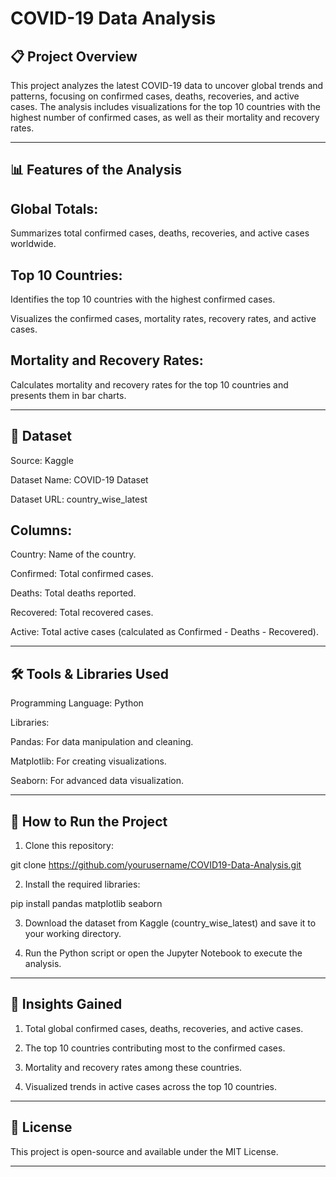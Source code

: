 
# COVID-19 Data Analysis

## 📋 Project Overview

This project analyzes the latest COVID-19 data to uncover global trends and patterns, focusing on confirmed cases, deaths, recoveries, and active cases. The analysis includes visualizations for the top 10 countries with the highest number of confirmed cases, as well as their mortality and recovery rates.


---

## 📊 Features of the Analysis

## Global Totals:

Summarizes total confirmed cases, deaths, recoveries, and active cases worldwide.


## Top 10 Countries:

Identifies the top 10 countries with the highest confirmed cases.

Visualizes the confirmed cases, mortality rates, recovery rates, and active cases.


## Mortality and Recovery Rates:

Calculates mortality and recovery rates for the top 10 countries and presents them in bar charts.




---

## 📂 Dataset

Source: Kaggle

Dataset Name: COVID-19 Dataset

Dataset URL: country_wise_latest


## Columns:

Country: Name of the country.

Confirmed: Total confirmed cases.

Deaths: Total deaths reported.

Recovered: Total recovered cases.

Active: Total active cases (calculated as Confirmed - Deaths - Recovered).




---

## 🛠️ Tools & Libraries Used

Programming Language: Python

Libraries:

Pandas: For data manipulation and cleaning.

Matplotlib: For creating visualizations.

Seaborn: For advanced data visualization.




---

## 🚀 How to Run the Project

1. Clone this repository:

git clone https://github.com/yourusername/COVID19-Data-Analysis.git


2. Install the required libraries:

pip install pandas matplotlib seaborn


3. Download the dataset from Kaggle (country_wise_latest) and save it to your working directory.


4. Run the Python script or open the Jupyter Notebook to execute the analysis.




---

## 🔑 Insights Gained

1. Total global confirmed cases, deaths, recoveries, and active cases.


2. The top 10 countries contributing most to the confirmed cases.


3. Mortality and recovery rates among these countries.


4. Visualized trends in active cases across the top 10 countries.




---

## 📜 License

This project is open-source and available under the MIT License.


---
